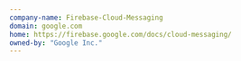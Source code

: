 ```yaml
---
company-name: Firebase-Cloud-Messaging
domain: google.com
home: https://firebase.google.com/docs/cloud-messaging/
owned-by: "Google Inc."
---
```




